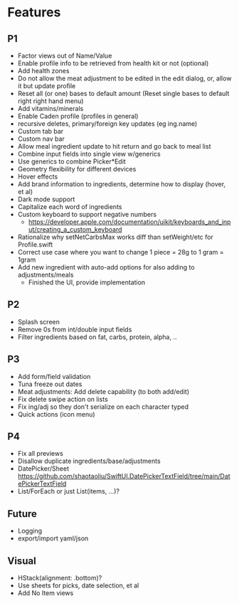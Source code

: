# Features

## P1

- Factor views out of Name/Value
- Enable profile info to be retrieved from health kit or not (optional)
- Add health zones
- Do not allow the meat adjustment to be edited in the edit dialog, or, allow it but update profile
- Reset all (or one) bases to default amount (Reset single bases to default right right hand menu)
- Add vitamins/minerals
- Enable Caden profile (profiles in general)
- recursive deletes, primary/foreign key updates (eg ing.name)
- Custom tab bar
- Custom nav bar
- Allow meal ingredient update to hit return and go back to meal list
- Combine input fields into single view w/generics
- Use generics to combine Picker*Edit
- Geometry flexibility for different devices
- Hover effects
- Add brand information to ingredients, determine how to display (hover, et al)
- Dark mode support
- Capitalize each word of ingredients
- Custom keyboard to support negative numbers
  - https://developer.apple.com/documentation/uikit/keyboards_and_input/creating_a_custom_keyboard
- Rationalize why setNetCarbsMax works diff than setWeight/etc for Profile.swift
- Correct use case where you want to change 1 piece = 28g to 1 gram = 1gram
- Add new ingredient with auto-add options for also adding to adjustments/meals
  - Finished the UI, provide implementation


## P2

- Splash screen
- Remove 0s from int/double input fields
- Filter ingredients based on fat, carbs, protein, alpha, ..


## P3

- Add form/field validation
- Tuna freeze out dates
- Meat adjustments: Add delete capability (to both add/edit)
- Fix delete swipe action on lists
- Fix ing/adj so they don't serialize on each character typed
- Quick actions (icon menu)


## P4

- Fix all previews
- Disallow duplicate ingredients/base/adjustments
- DatePicker/Sheet https://github.com/shaotaoliu/SwiftUI.DatePickerTextField/tree/main/DatePickerTextField
- List/ForEach or just List(items, ...)?


## Future
- Logging
- export/import yaml/json


## Visual

- HStack(alignment: .bottom)?
- Use sheets for picks, date selection, et al
- Add No Item views
